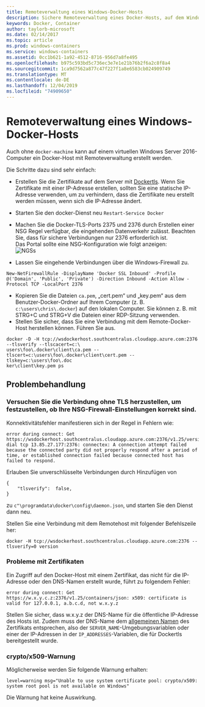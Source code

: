 ```yaml
---
title: Remoteverwaltung eines Windows-Docker-Hosts
description: Sichere Remoteverwaltung eines Docker-Hosts, auf dem Windows Server ausgeführt wird
keywords: Docker, Container
author: taylorb-microsoft
ms.date: 02/14/2017
ms.topic: article
ms.prod: windows-containers
ms.service: windows-containers
ms.assetid: 0cc1b621-1a92-4512-8716-956d7a8fe495
ms.openlocfilehash: b975c593bd5c736ec3e7e1e21b76b2f6a2c8f8a4
ms.sourcegitcommit: 1ca9d7562a877c47f227f1a8e6583cb024909749
ms.translationtype: MT
ms.contentlocale: de-DE
ms.lasthandoff: 12/04/2019
ms.locfileid: "74909650"
---
```

# <a name="remote-management-of-a-windows-docker-host"></a>Remoteverwaltung eines Windows-Docker-Hosts

Auch ohne `docker-machine` kann auf einem virtuellen Windows Server 2016-Computer ein Docker-Host mit Remoteverwaltung erstellt werden.

Die Schritte dazu sind sehr einfach:

* Erstellen Sie die Zertifikate auf dem Server mit [Dockertls](https://hub.docker.com/r/stefanscherer/dockertls-windows/). Wenn Sie Zertifikate mit einer IP-Adresse erstellen, sollten Sie eine statische IP-Adresse verwenden, um zu verhindern, dass die Zertifikate neu erstellt werden müssen, wenn sich die IP-Adresse ändert.

* Starten Sie den docker-Dienst neu `Restart-Service Docker`
* Machen Sie die Docker-TLS-Ports 2375 und 2376 durch Erstellen einer NSG Regel verfügbar, die eingehenden Datenverkehr zulässt. Beachten Sie, dass für sichere Verbindungen nur 2376 erforderlich ist.  
  Das Portal sollte eine NSG-Konfiguration wie folgt anzeigen:  
  ![NGSs](media/nsg.png)  
  
* Lassen Sie eingehende Verbindungen über die Windows-Firewall zu. 
```
New-NetFirewallRule -DisplayName 'Docker SSL Inbound' -Profile @('Domain', 'Public', 'Private') -Direction Inbound -Action Allow -Protocol TCP -LocalPort 2376
```
* Kopieren Sie die Dateien `ca.pem`, „cert.pem“ und „key.pem“ aus dem Benutzer-Docker-Ordner auf Ihrem Computer (z. B. `c:\users\chris\.docker`) auf den lokalen Computer. Sie können z. B. mit STRG+C und STRG+V die Dateien einer RDP-Sitzung verwenden. 
* Stellen Sie sicher, dass Sie eine Verbindung mit dem Remote-Docker-Host herstellen können. Führen Sie  aus.
```
docker -D -H tcp://wsdockerhost.southcentralus.cloudapp.azure.com:2376 --tlsverify --tlscacert=c:\
users\foo\.docker\client\ca.pem --tlscert=c:\users\foo\.docker\client\cert.pem --tlskey=c:\users\foo\.doc
ker\client\key.pem ps
```


## <a name="troubleshooting"></a>Problembehandlung
### <a name="try-connecting-without-tls-to-determine-your-nsg-firewall-settings-are-correct"></a>Versuchen Sie die Verbindung ohne TLS herzustellen, um festzustellen, ob Ihre NSG-Firewall-Einstellungen korrekt sind.
Konnektivitätsfehler manifestieren sich in der Regel in Fehlern wie:
```
error during connect: Get https://wsdockerhost.southcentralus.cloudapp.azure.com:2376/v1.25/version: dial tcp 13.85.27.177:2376: connectex: A connection attempt failed because the connected party did not properly respond after a period of time, or established connection failed because connected host has failed to respond.
```

Erlauben Sie unverschlüsselte Verbindungen durch Hinzufügen von 
```
{
    "tlsverify":  false,
}
```
zu `c"\programdata\docker\config\daemon.json`, und starten Sie den Dienst dann neu.

Stellen Sie eine Verbindung mit dem Remotehost mit folgender Befehlszeile her:
```
docker -H tcp://wsdockerhost.southcentralus.cloudapp.azure.com:2376 --tlsverify=0 version
```

### <a name="cert-problems"></a>Probleme mit Zertifikaten
Ein Zugriff auf den Docker-Host mit einem Zertifikat, das nicht für die IP-Adresse oder den DNS-Namen erstellt wurde, führt zu folgendem Fehler:
```
error during connect: Get https://w.x.y.c.z:2376/v1.25/containers/json: x509: certificate is valid for 127.0.0.1, a.b.c.d, not w.x.y.z
```
Stellen Sie sicher, dass w.x.y.z der DNS-Name für die öffentliche IP-Adresse des Hosts ist. Zudem muss der DNS-Name dem [allgemeinen Namen](https://www.ssl.com/faqs/common-name/) des Zertifikats entsprechen, also der `SERVER_NAME`-Umgebungsvariablen oder einer der IP-Adressen in der `IP_ADDRESSES`-Variablen, die für Dockertls bereitgestellt wurde.

### <a name="cryptox509-warning"></a>crypto/x509-Warnung
Möglicherweise werden Sie folgende Warnung erhalten: 
```
level=warning msg="Unable to use system certificate pool: crypto/x509: system root pool is not available on Windows"
```
Die Warnung hat keine Auswirkung.
